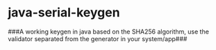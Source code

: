 java-serial-keygen
==================

###A working keygen in java based on the SHA256 algorithm, use the validator separated from the generator in your system/app###
